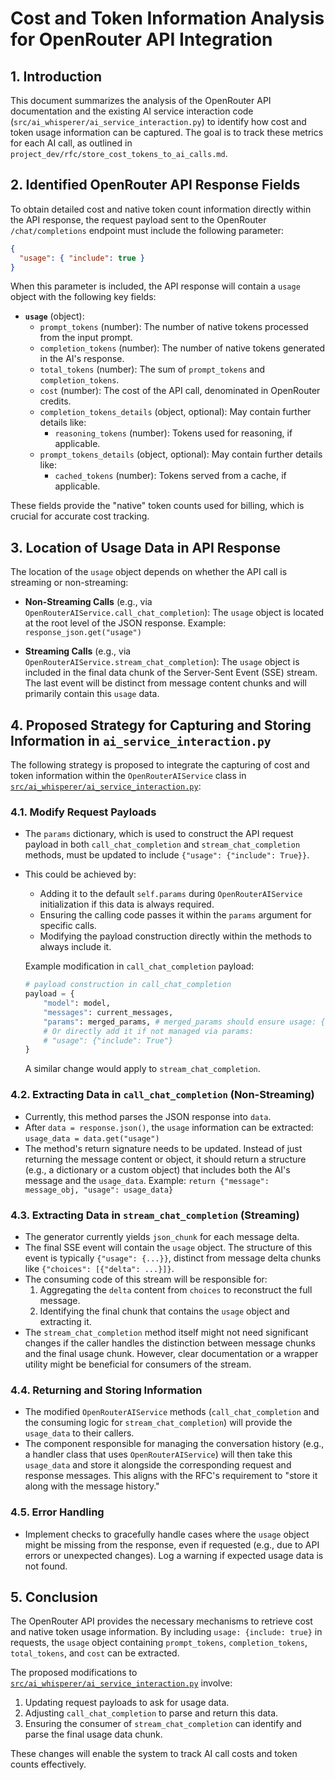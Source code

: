 # Cost and Token Information Analysis for OpenRouter API Integration

## 1. Introduction

This document summarizes the analysis of the OpenRouter API documentation and the existing AI service interaction code (`src/ai_whisperer/ai_service_interaction.py`) to identify how cost and token usage information can be captured. The goal is to track these metrics for each AI call, as outlined in `project_dev/rfc/store_cost_tokens_to_ai_calls.md`.

## 2. Identified OpenRouter API Response Fields

To obtain detailed cost and native token count information directly within the API response, the request payload sent to the OpenRouter `/chat/completions` endpoint must include the following parameter:

```json
{
  "usage": { "include": true }
}
```

When this parameter is included, the API response will contain a `usage` object with the following key fields:

*   **`usage`** (object):
    *   `prompt_tokens` (number): The number of native tokens processed from the input prompt.
    *   `completion_tokens` (number): The number of native tokens generated in the AI's response.
    *   `total_tokens` (number): The sum of `prompt_tokens` and `completion_tokens`.
    *   `cost` (number): The cost of the API call, denominated in OpenRouter credits.
    *   `completion_tokens_details` (object, optional): May contain further details like:
        *   `reasoning_tokens` (number): Tokens used for reasoning, if applicable.
    *   `prompt_tokens_details` (object, optional): May contain further details like:
        *   `cached_tokens` (number): Tokens served from a cache, if applicable.

These fields provide the "native" token counts used for billing, which is crucial for accurate cost tracking.

## 3. Location of Usage Data in API Response

The location of the `usage` object depends on whether the API call is streaming or non-streaming:

*   **Non-Streaming Calls** (e.g., via `OpenRouterAIService.call_chat_completion`):
    The `usage` object is located at the root level of the JSON response.
    Example: `response_json.get("usage")`

*   **Streaming Calls** (e.g., via `OpenRouterAIService.stream_chat_completion`):
    The `usage` object is included in the final data chunk of the Server-Sent Event (SSE) stream. The last event will be distinct from message content chunks and will primarily contain this `usage` data.

## 4. Proposed Strategy for Capturing and Storing Information in `ai_service_interaction.py`

The following strategy is proposed to integrate the capturing of cost and token information within the `OpenRouterAIService` class in [`src/ai_whisperer/ai_service_interaction.py`](src/ai_whisperer/ai_service_interaction.py:1):

### 4.1. Modify Request Payloads

*   The `params` dictionary, which is used to construct the API request payload in both `call_chat_completion` and `stream_chat_completion` methods, must be updated to include `{"usage": {"include": True}}`.
*   This could be achieved by:
    *   Adding it to the default `self.params` during `OpenRouterAIService` initialization if this data is always required.
    *   Ensuring the calling code passes it within the `params` argument for specific calls.
    *   Modifying the payload construction directly within the methods to always include it.

    Example modification in `call_chat_completion` payload:
    ```python
    # payload construction in call_chat_completion
    payload = {
        "model": model,
        "messages": current_messages,
        "params": merged_params, # merged_params should ensure usage: {include: true}
        # Or directly add it if not managed via params:
        # "usage": {"include": True"} 
    }
    ```
    A similar change would apply to `stream_chat_completion`.

### 4.2. Extracting Data in `call_chat_completion` (Non-Streaming)

*   Currently, this method parses the JSON response into `data`.
*   After `data = response.json()`, the `usage` information can be extracted:
    `usage_data = data.get("usage")`
*   The method's return signature needs to be updated. Instead of just returning the message content or object, it should return a structure (e.g., a dictionary or a custom object) that includes both the AI's message and the `usage_data`.
    Example: `return {"message": message_obj, "usage": usage_data}`

### 4.3. Extracting Data in `stream_chat_completion` (Streaming)

*   The generator currently yields `json_chunk` for each message delta.
*   The final SSE event will contain the `usage` object. The structure of this event is typically `{"usage": {...}}`, distinct from message delta chunks like `{"choices": [{"delta": ...}]}`.
*   The consuming code of this stream will be responsible for:
    1.  Aggregating the `delta` content from `choices` to reconstruct the full message.
    2.  Identifying the final chunk that contains the `usage` object and extracting it.
*   The `stream_chat_completion` method itself might not need significant changes if the caller handles the distinction between message chunks and the final usage chunk. However, clear documentation or a wrapper utility might be beneficial for consumers of the stream.

### 4.4. Returning and Storing Information

*   The modified `OpenRouterAIService` methods (`call_chat_completion` and the consuming logic for `stream_chat_completion`) will provide the `usage_data` to their callers.
*   The component responsible for managing the conversation history (e.g., a handler class that uses `OpenRouterAIService`) will then take this `usage_data` and store it alongside the corresponding request and response messages. This aligns with the RFC's requirement to "store it along with the message history."

### 4.5. Error Handling

*   Implement checks to gracefully handle cases where the `usage` object might be missing from the response, even if requested (e.g., due to API errors or unexpected changes). Log a warning if expected usage data is not found.

## 5. Conclusion

The OpenRouter API provides the necessary mechanisms to retrieve cost and native token usage information. By including `usage: {include: true}` in requests, the `usage` object containing `prompt_tokens`, `completion_tokens`, `total_tokens`, and `cost` can be extracted.

The proposed modifications to [`src/ai_whisperer/ai_service_interaction.py`](src/ai_whisperer/ai_service_interaction.py:1) involve:
1.  Updating request payloads to ask for usage data.
2.  Adjusting `call_chat_completion` to parse and return this data.
3.  Ensuring the consumer of `stream_chat_completion` can identify and parse the final usage data chunk.

These changes will enable the system to track AI call costs and token counts effectively.